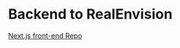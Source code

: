 # Backend to RealEnvision

[Next.js front-end Repo](https://github.com/its-Danial/real-envision-frontend "Next.js Front-end Repo")








